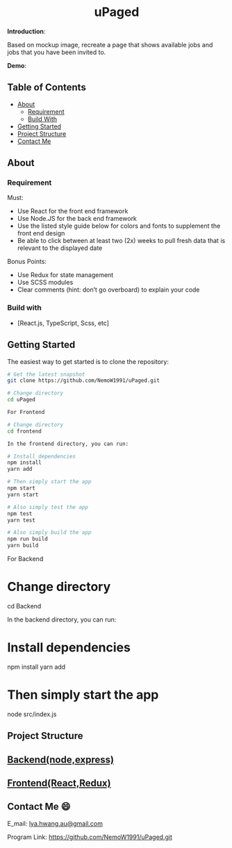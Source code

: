 # <h1 align="center">uPaged</h1>

**Introduction**:

Based on mockup image, recreate a page that shows available jobs and jobs that you have been invited to.

**Demo**: 


Table of Contents
-----------------
- [About](#about)
  - [Requirement](#Requirement)
  - [Build With](#build-with)
- [Getting Started](#getting-started)
- [Project Structure](#project-structure)
- [Contact Me](#contact-me)

About
-------------

### Requirement

Must:
- Use React for the front end framework
- Use Node.JS for the back end framework
- Use the listed style guide below for colors and fonts to supplement the front end design
- Be able to click between at least two (2x) weeks to pull fresh data that is relevant to the displayed date

Bonus Points:
- Use Redux for state management
- Use SCSS modules
- Clear comments (hint: don’t go overboard) to explain your code

### Build with

* [React.js, TypeScript, Scss, etc]

Getting Started
---------------

The easiest way to get started is to clone the repository:

```bash
# Get the latest snapshot
git clone https://github.com/NemoW1991/uPaged.git

# Change directory
cd uPaged

For Frontend

# Change directory
cd frontend

In the frontend directory, you can run:

# Install dependencies
npm install
yarn add

# Then simply start the app
npm start
yarn start

# Also simply test the app
npm test
yarn test

# Also simply build the app
npm run build
yarn build
```

For Backend

# Change directory
cd Backend

In the backend directory, you can run:

# Install dependencies
npm install
yarn add

# Then simply start the app
node src/index.js


Project Structure
-----------------

## [Backend(node,express)](./backend)

## [Frontend(React,Redux)](./frontend)


Contact Me :smile:
---------------

E_mail: lya.hwang.au@gmail.com

Program Link: https://github.com/NemoW1991/uPaged.git
      